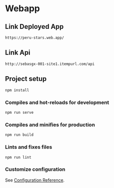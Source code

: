 # Webapp

## Link Deployed App
```
https://peru-stars.web.app/
```

## Link Api
```
http://sebasgx-001-site1.itempurl.com/api
```
## Project setup
```
npm install
```

### Compiles and hot-reloads for development
```
npm run serve
```

### Compiles and minifies for production
```
npm run build
```

### Lints and fixes files
```
npm run lint
```

### Customize configuration
See [Configuration Reference](https://cli.vuejs.org/config/).
